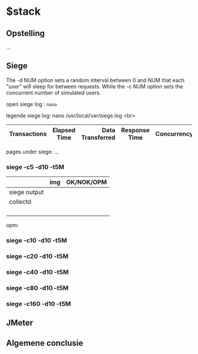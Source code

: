 # $stack
## Opstelling
...

## Siege

The -d NUM option sets a random interval between 0 and NUM that each "user" will sleep for between requests. While the -c NUM option sets the concurrent number of simulated users.


open siege log : ```nano  ```

legende siege log: nano /usr/local/var/siege.log <br\>

|  Transactions | Elapsed Time  | Data Transferred | Response Time | Concurrency | Succesful Transactions | Failed Transactions    |
| ------------- |:-------------:| ----------------:| ------------- |:-----------:| ----------------------:| ----------------------:|



pages under siege: ...

### siege -c5 -d10 -t5M
|               | img           |OK/NOK/OPM  |
| ------------- |:-------------:| ----------:|
| siege output  | ![]()         |            |
| collectd      | ![]()         |            |
|               | ![]()         |            |
|               | ![]()         |            |
|               | ![]()         |            |
|               | ![]()         |            |

opm:

### siege -c10 -d10 -t5M

### siege -c20 -d10 -t5M

### siege -c40 -d10 -t5M

### siege -c80 -d10 -t5M

### siege -c160 -d10 -t5M

## JMeter

## Algemene conclusie
